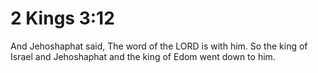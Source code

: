 # 2 Kings 3:12

And Jehoshaphat said, The word of the LORD is with him. So the king of Israel and Jehoshaphat and the king of Edom went down to him.